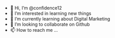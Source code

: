 - 👋 Hi, I’m @confidence12
- 👀 I’m interested in learning new things
- 🌱 I’m currently learning about Digital Marketing
- 💞️ I’m looking to collaborate on Github
- 📫 How to reach me ...

<!---
confidence12/confidence12 is a ✨ special ✨ repository because its `README.md` (this file) appears on your GitHub profile.
You can click the Preview link to take a look at your changes.
--->

